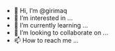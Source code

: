 - 👋 Hi, I’m @girimaq
- 👀 I’m interested in ...
- 🌱 I’m currently learning ...
- 💞️ I’m looking to collaborate on ...
- 📫 How to reach me ...

<!---
girimaq/girimaq is a ✨ special ✨ repository because its `README.md` (this file) appears on your GitHub profile.
You can click the Preview link to take a look at your changes.
--->
